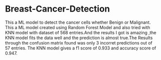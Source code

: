 # Breast-Cancer-Detection
This a  ML model to detect the cancer cells whether Benign or Malignant.
This a ML model created using  Random Forest Model and also tried with KNN model with dataset of 568 entries.And the results I got is amazing ,the KNN model fits the data well and the prediction is almost true.The Results through the confusion matrix found was only 3 incorret predictions out of 57 entries.
The KNN model gives a f1 score of 0.933 and accuracy score of 0.947.
